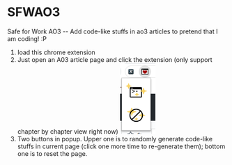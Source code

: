 # SFWAO3
Safe for Work AO3 -- Add code-like stuffs in ao3 articles to pretend that I am coding! :P

1. load this chrome extension
2. Just open an A03 article page and click the extension (only support chapter by chapter view right now)
![popup](images/popup_screenshot.png)
3. Two buttons in popup. Upper one is to randomly generate code-like stuffs in current page (click one more time to re-generate them); bottom one is to reset the page.
